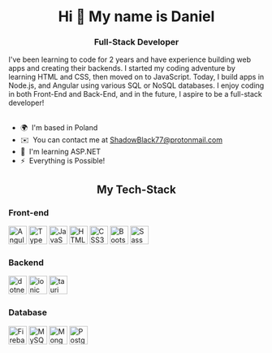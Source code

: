 <div>
  <div>
    <h1 align="center">Hi 👋 My name is Daniel</h1>
  </div>
  <div>
    <h3 align="center">Full-Stack Developer</h3>
  </div>
  <div>
    I've been learning to code for 2 years and have experience building web apps and creating their backends. I started my coding adventure by learning HTML and CSS, then moved on to JavaScript. Today, I build apps in Node.js, and Angular using various SQL or NoSQL databases. I enjoy coding in both Front-End and Back-End, and in the future, I aspire to be a full-stack developer!<br/> <br/>
  </div>
  <div>
    <ul>
      <li>
        🌍  I'm based in Poland
      </li>
      <li>
        ✉️  You can contact me at <a href="mailto:ShadowBlack77@protonmail.com">ShadowBlack77@protonmail.com</a>
      </li>
      <li>
        🧠  I'm learning ASP.NET
      </li>
      <li>
        ⚡  Everything is Possible! 
      </li>
    </ul>
  </div>
  <div>
    <div>
      <h2 align="center">My Tech-Stack</h2>
    </div>
    <div>
      <div>
        <div>
          <h3>Front-end</h3>
        </div>
        <div>
            <a href="https://angular.io/" target="_blank" rel="noreferrer"><img src="https://raw.githubusercontent.com/danielcranney/readme-generator/main/public/icons/skills/angularjs-colored.svg" width="36" height="36" alt="Angular" /></a>
            <a href="https://www.typescriptlang.org/" target="_blank" rel="noreferrer"><img src="https://raw.githubusercontent.com/danielcranney/readme-generator/main/public/icons/skills/typescript-colored.svg" width="36" height="36" alt="TypeScript" /></a>
            <a href="https://developer.mozilla.org/en-US/docs/Web/JavaScript" target="_blank" rel="noreferrer"><img src="https://raw.githubusercontent.com/danielcranney/readme-generator/main/public/icons/skills/javascript-colored.svg" width="36" height="36" alt="JavaScript" /></a>
            <a href="https://developer.mozilla.org/en-US/docs/Glossary/HTML5" target="_blank" rel="noreferrer"><img src="https://raw.githubusercontent.com/danielcranney/readme-generator/main/public/icons/skills/html5-colored.svg" width="36" height="36" alt="HTML5" /></a>
            <a href="https://www.w3.org/TR/CSS/#css" target="_blank" rel="noreferrer"><img src="https://raw.githubusercontent.com/danielcranney/readme-generator/main/public/icons/skills/css3-colored.svg" width="36" height="36" alt="CSS3" /></a>
            <a href="https://getbootstrap.com/" target="_blank" rel="noreferrer"><img src="https://raw.githubusercontent.com/danielcranney/readme-generator/main/public/icons/skills/bootstrap-colored.svg" width="36" height="36" alt="Bootstrap" /></a>
            <a href="https://sass-lang.com/" target="_blank" rel="noreferrer"><img src="https://raw.githubusercontent.com/danielcranney/readme-generator/main/public/icons/skills/sass-colored.svg" width="36" height="36" alt="Sass" /></a>
        </div>
      </div>
      <div>
        <div>
          <h3>Backend</h3>
        </div>
        <div>
          <a href="https://dotnet.microsoft.com/en-us/" target="_blank" rel="noreferrer"><img src="https://www.svgrepo.com/show/376369/dotnet.svg" width="36" height="36" alt="dotnet" /></a>
          <a href="https://ionic.io/" target="_blank" rel="noreferrer"><img src="https://www.svgrepo.com/show/353912/ionic-icon.svg"  width="36" height="36" alt="ionic" /></a>
          <a href="https://tauri.app/" target="_blank" rel="noreferrer"><img src="https://icon.icepanel.io/Technology/svg/Tauri.svg"  width="36" height="36" alt="tauri" /></a>
        </div>
      </div>
      <div>
        <div>
          <h3>Database</h3>
        </div>
        <div>
          <a href="https://firebase.google.com/" target="_blank" rel="noreferrer"><img src="https://raw.githubusercontent.com/danielcranney/readme-generator/main/public/icons/skills/firebase-colored.svg" width="36" height="36" alt="Firebase" /></a>
          <a href="https://www.mysql.com/" target="_blank" rel="noreferrer"><img src="https://raw.githubusercontent.com/danielcranney/readme-generator/main/public/icons/skills/mysql-colored.svg" width="36" height="36" alt="MySQL" /></a>
          <a href="https://www.mongodb.com/" target="_blank" rel="noreferrer"><img src="https://raw.githubusercontent.com/danielcranney/readme-generator/main/public/icons/skills/mongodb-colored.svg" width="36" height="36" alt="MongoDB" /></a>
          <a href="https://www.postgresql.org.pl/" target="_blank" rel="noreferrer"><img src="https://raw.githubusercontent.com/danielcranney/readme-generator/main/public/icons/skills/postgresql-colored.svg" width="36" height="36" alt="Postgresql" /></a>
        </div>
      </div>
    </div>
  </div>
</div>   
